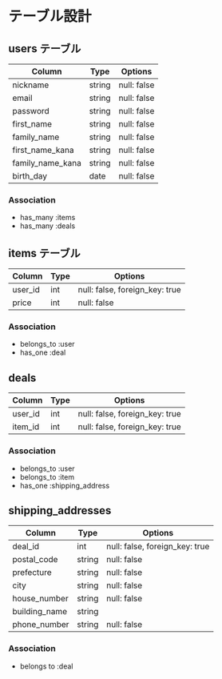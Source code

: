 # テーブル設計

## users テーブル

| Column           | Type   | Options     |
| ---------------- | ------ | ----------- |
| nickname         | string | null: false |
| email            | string | null: false |
| password         | string | null: false |
| first_name       | string | null: false |
| family_name      | string | null: false |
| first_name_kana  | string | null: false |
| family_name_kana | string | null: false |
| birth_day        | date   | null: false |

### Association

- has_many :items
- has_many :deals

## items テーブル

| Column  | Type   | Options                        |
| ------- | ------ | ------------------------------ |
| user_id | int    | null: false, foreign_key: true |
| price   | int    | null: false                    |

### Association

- belongs_to :user
- has_one :deal

## deals

| Column  | Type | Options                        |
| ------- | ---- | ------------------------------ |
| user_id | int  | null: false, foreign_key: true |
| item_id | int  | null: false, foreign_key: true |

### Association

- belongs_to :user
- belongs_to :item
- has_one :shipping_address

## shipping_addresses

| Column        | Type   | Options                        |
| ------------- | ------ | ------------------------------ |
| deal_id       | int    | null: false, foreign_key: true |
| postal_code   | string | null: false                    |
| prefecture    | string | null: false                    |
| city          | string | null: false                    |
| house_number  | string | null: false                    |
| building_name | string |                                |
| phone_number  | string | null: false                    |

### Association

- belongs to :deal